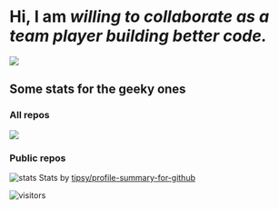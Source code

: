 # Hi, I am *willing to collaborate as a team player building better code.*



<img src="https://media-exp1.licdn.com/dms/image/C4D16AQGif8ErC4N_sg/profile-displaybackgroundimage-shrink_200_800/0/1644901651526?e=1650499200&v=beta&t=dpg-Mx_6fTMNA-waWDbu0rHhZI4NK5mJexlwpalvlQQ"
/>
## Some stats for the geeky ones

### All repos

<img
  src="https://cr-skills-chart-widget.azurewebsites.net/api/api?username=Israel-Laguan&skills=JavaScript,CSS,SCSS,TypeScript&show-other-skills=true"
/>

### Public repos

![stats][]
Stats by [tipsy/profile-summary-for-github][]

![visitors](https://visitor-badge.glitch.me/badge?page_id=Israel-Laguan/Israel-Laguan)

[pic]: https://avatars2.githubusercontent.com/u/36519478?s=460&v=4
[email-icon]: https://img.icons8.com/color/48/000000/message-squared.png
[israellaguan@gmail.com]: mailto:israellaguan@gmail.com
[linkedin-icon]: https://img.icons8.com/color/48/000000/linkedin.png
[Linkedin]: https://www.linkedin.com/in/israellaguan
[github-icon]: https://img.icons8.com/color/48/000000/github--v1.png
[GitHub]: https://github.com/Israel-Laguan
[badge-nodejs]: https://img.shields.io/badge/node.js-V14.x-339933?style=for-the-badge&logo=node.js
[badge-postgres]: https://img.shields.io/badge/database-postgreSQL-47A248?style=for-the-badge&logo=postgresql
[badge-react]: https://img.shields.io/badge/React-16+-61DAFB?style=for-the-badge&logo=react
[badge-css]: https://img.shields.io/badge/style-CSS-1572B6?style=for-the-badge&logo=css3
[banner]: https://github.com/Israel-Laguan/Israel-Laguan/raw/master/docs/banner.jpg
[stats]: https://github.com/Israel-Laguan/Israel-Laguan/raw/master/docs/github_stats.png
[tipsy/profile-summary-for-github]: https://profile-summary-for-github.com/user/israel-laguan
